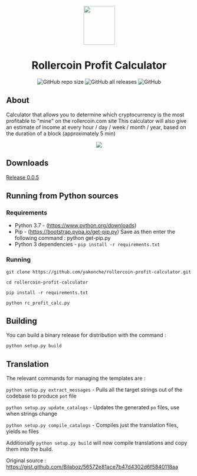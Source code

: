 <p align="center"><img width=85 height=105 src="https://i.imgur.com/UnThSPW.png"/></p>

<h1 align="center">Rollercoin Profit Calculator</h1>

<p align="center"><img alt="GitHub repo size" src="https://img.shields.io/github/repo-size/yakonche/rollercoin-profit-calculator?style=flat-square"> <img alt="GitHub all releases" src="https://img.shields.io/github/downloads/yakonche/rollercoin-profit-calculator/total?style=flat-square"> <img alt="GitHub" src="https://img.shields.io/github/license/yakonche/rollercoin-profit-calculator?style=flat-square"></p>

About
-----

Calculator that allows you to determine which cryptocurrency is the most profitable to "mine" on the rollercoin.com site
This calculator will also give an estimate of income at every hour / day / week / month / year, based on the duration of a block (approximately 5 min)

<p align="center"><img src="https://user-images.githubusercontent.com/60564904/111032926-f7fe9f80-840e-11eb-8090-e61cdb20f08b.png"/></p>

Downloads
---------

[Release 0.0.5](https://github.com/Yakonche/rollercoin-profit-calculator/releases/download/0.0.5/rollercoin-profit-calculator.zip)

Running from Python sources
---------------------------

### Requirements

* Python 3.7 - (https://www.python.org/downloads)
* Pip - (https://bootstrap.pypa.io/get-pip.py) Save as then enter the following command : python get-pip.py
* Python 3 dependencies - `pip install -r requirements.txt`

### Running

`git clone https://github.com/yakonche/rollercoin-profit-calculator.git`

`cd rollercoin-profit-calculator`

`pip install -r requirements.txt`

`python rc_profit_calc.py`

Building
--------

You can build a binary release for distribution with the command :

`python setup.py build`

Translation
-----------

The relevant commands for managing the templates are :

`python setup.py extract_messages` - Pulls all the target strings out of the codebase to produce `pot` file

`python setup.py update_catalogs` - Updates the generated `po` files, use when strings change

`python setup.py compile_catalogs` - Compiles just the translation files, yields `mo` files

Additionally `python setup.py build` will now compile translations and copy them into the build.



Original source : https://gist.github.com/Bilaboz/56572e81ace7b47d4302d6f5840118aa

